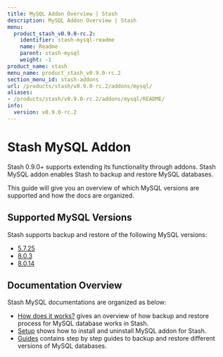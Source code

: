 ```yaml
---
title: MySQL Addon Overview | Stash
description: MySQL Addon Overview | Stash
menu:
  product_stash_v0.9.0-rc.2:
    identifier: stash-mysql-readme
    name: Readme
    parent: stash-mysql
    weight: -1
product_name: stash
menu_name: product_stash_v0.9.0-rc.2
section_menu_id: stash-addons
url: /products/stash/v0.9.0-rc.2/addons/mysql/
aliases:
- /products/stash/v0.9.0-rc.2/addons/mysql/README/
info:
  version: v0.9.0-rc.2
---
```


# Stash MySQL Addon

Stash 0.9.0+ supports extending its functionality through addons. Stash MySQL addon enables Stash to backup and restore MySQL databases.

This guide will give you an overview of which MySQL versions are supported and how the docs are organized.

## Supported MySQL Versions

Stash supports backup and restore of the following MySQL versions:

- [5.7.25](/products/stash/v0.9.0-rc.2/addons/mysql/guides/5.7.25/mysql)
- [8.0.3](/products/stash/v0.9.0-rc.2/addons/mysql/guides/8.0.3/mysql)
- [8.0.14](/products/stash/v0.9.0-rc.2/addons/mysql/guides/8.0.14/mysql)

## Documentation Overview

Stash MySQL documentations are organized as below:

- [How does it works?](/products/stash/v0.9.0-rc.2/addons/mysql/overview) gives an overview of how backup and restore process for MySQL database works in Stash.
- [Setup](/products/stash/v0.9.0-rc.2/addons/mysql/setup/install) shows how to install and uninstall MySQL addon for Stash.
- [Guides](/products/stash/v0.9.0-rc.2/addons/mysql/guides/8.0.14/mysql) contains step by step guides to backup and restore different versions of MySQL databases.
